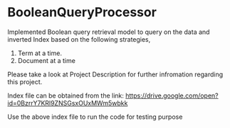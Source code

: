 # BooleanQueryProcessor

Implemented Boolean query retrieval model to query on the data and inverted Index based on the following strategies,
1) Term at a time.
2) Document at a time

Please take a look at Project Description for further infromation regarding this project.

Index file can be obtained from the link:
https://drive.google.com/open?id=0BzrrY7KRl9ZNSGsxOUxMWm5wbkk

Use the above index file to run the code for testing purpose
